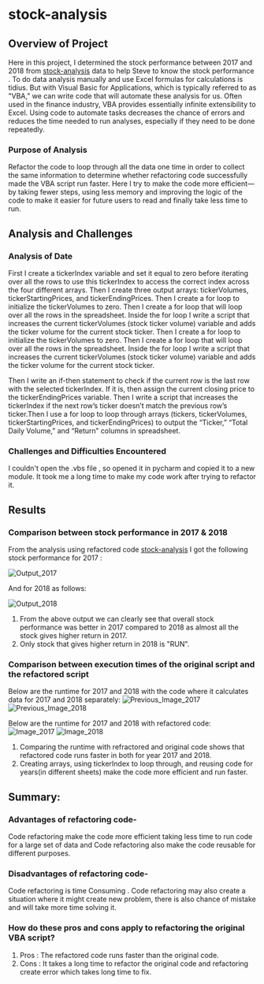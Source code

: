 # stock-analysis


## Overview of Project
Here in this project, I determined the stock performance between 2017 and 2018 from  [stock-analysis](VBA_Challenge.xlsm) data to help Steve to know the stock performance . To do data analysis  manually and use Excel formulas for calculations is tidius. But with Visual Basic for Applications, which is typically referred to as "VBA," we can write code that will automate these analysis for us. Often used in the finance industry, VBA provides essentially infinite extensibility to Excel. Using code to automate tasks decreases the chance of errors and reduces the time needed to run analyses, especially if they need to be done repeatedly.

### Purpose of Analysis
Refactor the code to loop through all the data one time in order to collect the same information to determine whether refactoring code successfully made the VBA script run faster. Here I try to  make the code more efficient—by taking fewer steps, using less memory and  improving the logic of the code to make it easier for future users to read and finally take less time to run.

## Analysis and Challenges

### Analysis of Date
First I create a tickerIndex variable and set it equal to zero before iterating over all the rows to  use this tickerIndex to access the correct index across the four different arrays. Then I create three output arrays: tickerVolumes, tickerStartingPrices, and tickerEndingPrices. Then I create a for loop to initialize the tickerVolumes to zero. Then I create a for loop that will loop over all the rows in the spreadsheet. Inside the for loop I write a script that increases the current tickerVolumes (stock ticker volume) variable and adds the ticker volume for the current stock ticker. Then I create a for loop to initialize the tickerVolumes to zero. Then I create a for loop that will loop over all the rows in the spreadsheet. Inside the for loop I write a script that increases the current tickerVolumes (stock ticker volume) variable and adds the ticker volume for the current stock ticker.

Then I write an if-then statement to check if the current row is the last row with the selected tickerIndex. If it is, then assign the current closing price to the tickerEndingPrices variable. Then I write a script that increases the tickerIndex if the next row’s ticker doesn’t match the previous row’s ticker.Then I use a for loop to loop through  arrays (tickers, tickerVolumes, tickerStartingPrices, and tickerEndingPrices) to output the “Ticker,” “Total Daily Volume,” and “Return” columns in  spreadsheet.

### Challenges and Difficulties Encountered
I couldn't open the .vbs file , so opened it in pycharm and copied it to a new module. It took me a long time to make my code work after trying to refactor it.


## Results

### Comparison between stock performance in 2017 & 2018

From the analysis using refactored code [stock-analysis](https://github.com/NishatSultana3538/stock-analysis/blob/main/VBA_Challenge.vbs) I  got the following stock performance for 2017 :

![Output_2017](https://github.com/NishatSultana3538/stock-analysis/blob/main/Images/Output_2017.png)

And for 2018 as follows:

![Output_2018](https://github.com/NishatSultana3538/stock-analysis/blob/main/Images/Output_2018.png)


1. From the above output we can clearly see that overall stock performance was better in 2017 compared to 2018 as almost all the stock gives higher return in 2017.
2. Only stock that gives higher return in 2018 is "RUN".
### Comparison between execution times of the original script and the refactored script

Below are the runtime for 2017 and 2018 with the code where it calculates data for 2017 and 2018 separately:
![Previous_Image_2017](https://github.com/NishatSultana3538/stock-analysis/blob/main/Supporting%20Data/Previous_Runtime_2017.png)
![Previous_Image_2018](https://github.com/NishatSultana3538/stock-analysis/blob/main/Supporting%20Data/previous_Runtime_2018.png)
 
Below are the runtime for 2017 and 2018 with refactored code:
![Image_2017](https://github.com/NishatSultana3538/stock-analysis/blob/main/Resources/VBA-Challenge_2017.png)
![Image_2018](https://github.com/NishatSultana3538/stock-analysis/blob/main/Resources/VBA_Challenge_2018.png)

1. Comparing the runtime with refractored and original code shows that refactored code runs faster in both for year 2017 and 2018.
2. Creating arrays, using tickerIndex to loop through, and reusing code for years(in different sheets)
make the code more efficient and run faster.

##  Summary: 
### Advantages of refactoring code- 
Code refactoring make the code more efficient taking less time to run code for a large set of data and Code refactoring also make the code reusable for different purposes.

### Disadvantages of refactoring code- 
Code refactoring is time Consuming .  Code refactoring may also create a situation where it might create new problem, there is also chance of mistake and will take more time solving it.


### How do these pros and cons apply to refactoring the original VBA script?

1. Pros : The refactored code runs faster than the original code.
2. Cons : It takes a long time to refactor the original code and refactoring create error which takes long time to fix.

